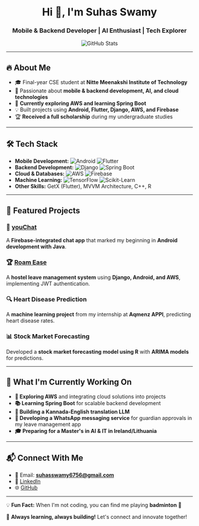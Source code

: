 <h1 align="center">Hi 👋, I'm Suhas Swamy</h1>
<h3 align="center">Mobile & Backend Developer | AI Enthusiast | Tech Explorer</h3>

<p align="center">
  <img src="https://github-readme-stats.vercel.app/api?username=suhasswamy6756&show_icons=true&theme=radical" alt="GitHub Stats"/>
</p>

---

## 🔥 About Me
- 🎓 Final-year CSE student at **Nitte Meenakshi Institute of Technology**  
- 🚀 Passionate about **mobile & backend development, AI, and cloud technologies**  
- 🌱 **Currently exploring AWS and learning Spring Boot**  
- 💡 Built projects using **Android, Flutter, Django, AWS, and Firebase**  
- 🏆 **Received a full scholarship** during my undergraduate studies  

---

## 🛠️ Tech Stack

- **Mobile Development:** ![Android](https://img.shields.io/badge/Android-Java-green) ![Flutter](https://img.shields.io/badge/Flutter-Dart-blue)  
- **Backend Development:** ![Django](https://img.shields.io/badge/Django-Python-green) ![Spring Boot](https://img.shields.io/badge/Spring%20Boot-Java-brightgreen)  
- **Cloud & Databases:** ![AWS](https://img.shields.io/badge/AWS-Cloud-orange) ![Firebase](https://img.shields.io/badge/Firebase-Backend-yellow)  
- **Machine Learning:** ![TensorFlow](https://img.shields.io/badge/TensorFlow-ML-red) ![Scikit-Learn](https://img.shields.io/badge/Scikit--Learn-Python-blue)  
- **Other Skills:** GetX (Flutter), MVVM Architecture, C++, R  

---

## 🚀 Featured Projects  

### 📲 [youChat](https://github.com/suhasswamy6756/youChat)  
A **Firebase-integrated chat app** that marked my beginning in **Android development with Java**.  

### 🏆 [Roam Ease](https://github.com/suhasswamy6756)  
A **hostel leave management system** using **Django, Android, and AWS**, implementing JWT authentication.  

### 🔍 Heart Disease Prediction  
A **machine learning project** from my internship at **Aqmenz APPl**, predicting heart disease rates.  

### 📊 Stock Market Forecasting  
Developed a **stock market forecasting model using R** with **ARIMA models** for predictions.  

---

## 📅 What I'm Currently Working On  

- **🚀 Exploring AWS** and integrating cloud solutions into projects  
- **📚 Learning Spring Boot** for scalable backend development  
- **🤖 Building a Kannada-English translation LLM**  
- **📲 Developing a WhatsApp messaging service** for guardian approvals in my leave management app  
- **🎓 Preparing for a Master's in AI & IT in Ireland/Lithuania**  

---

## 📬 Connect With Me  

- 📧 Email: **suhasswamy6756@gmail.com**  
- 🔗 [LinkedIn](https://www.linkedin.com/in/suhas181)   
- 🌐 [GitHub](https://github.com/suhasswamy6756)  

---

💡 **Fun Fact:** When I'm not coding, you can find me playing **badminton** 🏸   

🚀 **Always learning, always building!** Let's connect and innovate together!  
